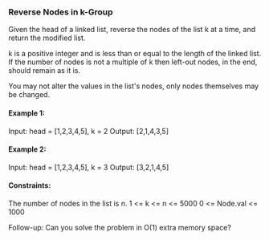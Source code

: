 ### Reverse Nodes in k-Group

Given the head of a linked list, reverse the nodes of the list k at a time, and return the modified list.

k is a positive integer and is less than or equal to the length of the linked list. If the number of nodes is not a multiple of k then left-out nodes, in the end, should remain as it is.

You may not alter the values in the list's nodes, only nodes themselves may be changed.

 

#### Example 1:

Input: head = [1,2,3,4,5], k = 2
Output: [2,1,4,3,5]

#### Example 2:

Input: head = [1,2,3,4,5], k = 3
Output: [3,2,1,4,5]
 

#### Constraints:

The number of nodes in the list is n.
1 <= k <= n <= 5000
0 <= Node.val <= 1000
 

Follow-up: Can you solve the problem in O(1) extra memory space?
